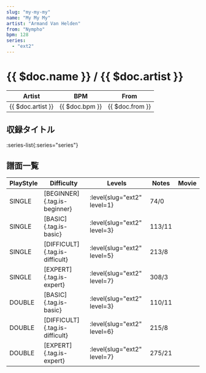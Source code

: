 ```yaml
---
slug: "my-my-my"
name: "My My My"
artist: "Armand Van Helden"
from: "Nympho"
bpm: 128
series:
  - "ext2"
---
```


# {{ $doc.name }} / {{ $doc.artist }}

|Artist|BPM|From|
|------|---|----|
|{{ $doc.artist }}|{{ $doc.bpm }}|{{ $doc.from }}|

## 収録タイトル

:series-list{:series="series"}

## 譜面一覧

|PlayStyle|Difficulty|Levels|Notes|Movie|
|---------|----------|------|-----|-----|
|SINGLE|[BEGINNER]{.tag.is-beginner}|<div class="field is-grouped is-grouped-multiline">:level{slug="ext2" level=1}</div>|74/0||
|SINGLE|[BASIC]{.tag.is-basic}|<div class="field is-grouped is-grouped-multiline">:level{slug="ext2" level=3}</div>|113/11||
|SINGLE|[DIFFICULT]{.tag.is-difficult}|<div class="field is-grouped is-grouped-multiline">:level{slug="ext2" level=5}</div>|213/8||
|SINGLE|[EXPERT]{.tag.is-expert}|<div class="field is-grouped is-grouped-multiline">:level{slug="ext2" level=7}</div>|308/3||
|DOUBLE|[BASIC]{.tag.is-basic}|<div class="field is-grouped is-grouped-multiline">:level{slug="ext2" level=3}</div>|110/11||
|DOUBLE|[DIFFICULT]{.tag.is-difficult}|<div class="field is-grouped is-grouped-multiline">:level{slug="ext2" level=6}</div>|215/8||
|DOUBLE|[EXPERT]{.tag.is-expert}|<div class="field is-grouped is-grouped-multiline">:level{slug="ext2" level=7}</div>|275/21||
